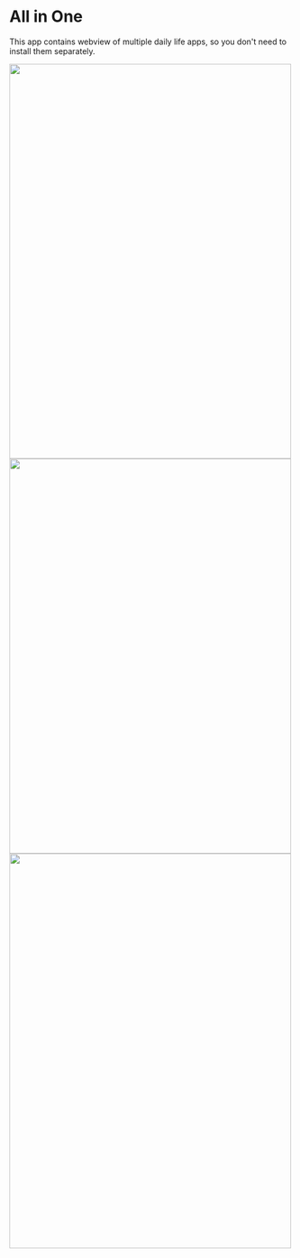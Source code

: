 # All in One


This app contains webview of multiple daily life apps, so you don't need to install them separately. 


<img src="https://i.ibb.co/rfNwDXB/Screenshot-20201106-213713.png" width="500" height="700"/>
<img src="https://i.ibb.co/MhFQJX8/Screenshot-20201106-213736.png" width="500" height="700"/>
<img src="https://i.ibb.co/7Yw4vWX/Screenshot-20201106-213811.png" width="500" height="700"/>
